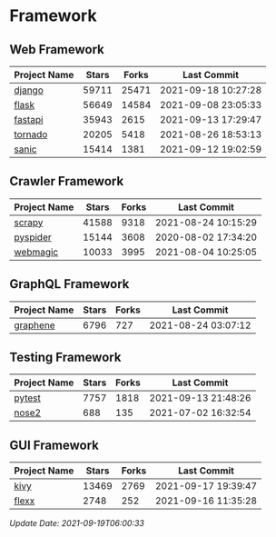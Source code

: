 # Framework

## Web Framework
| Project Name | Stars | Forks | Last Commit |
| ------------ | ----- | ----- | ----------- |
| [django](https://github.com/django/django) | 59711 | 25471 | 2021-09-18 10:27:28 |
| [flask](https://github.com/pallets/flask) | 56649 | 14584 | 2021-09-08 23:05:33 |
| [fastapi](https://github.com/tiangolo/fastapi) | 35943 | 2615 | 2021-09-13 17:29:47 |
| [tornado](https://github.com/tornadoweb/tornado) | 20205 | 5418 | 2021-08-26 18:53:13 |
| [sanic](https://github.com/sanic-org/sanic) | 15414 | 1381 | 2021-09-12 19:02:59 |

## Crawler Framework
| Project Name | Stars | Forks | Last Commit |
| ------------ | ----- | ----- | ----------- |
| [scrapy](https://github.com/scrapy/scrapy) | 41588 | 9318 | 2021-08-24 10:15:29 |
| [pyspider](https://github.com/binux/pyspider) | 15144 | 3608 | 2020-08-02 17:34:20 |
| [webmagic](https://github.com/code4craft/webmagic) | 10033 | 3995 | 2021-08-04 10:25:05 |

## GraphQL Framework
| Project Name | Stars | Forks | Last Commit |
| ------------ | ----- | ----- | ----------- |
| [graphene](https://github.com/graphql-python/graphene) | 6796 | 727 | 2021-08-24 03:07:12 |

## Testing Framework
| Project Name | Stars | Forks | Last Commit |
| ------------ | ----- | ----- | ----------- |
| [pytest](https://github.com/pytest-dev/pytest) | 7757 | 1818 | 2021-09-13 21:48:26 |
| [nose2](https://github.com/nose-devs/nose2) | 688 | 135 | 2021-07-02 16:32:54 |

## GUI Framework
| Project Name | Stars | Forks | Last Commit |
| ------------ | ----- | ----- | ----------- |
| [kivy](https://github.com/kivy/kivy) | 13469 | 2769 | 2021-09-17 19:39:47 |
| [flexx](https://github.com/flexxui/flexx) | 2748 | 252 | 2021-09-16 11:35:28 |

*Update Date: 2021-09-19T06:00:33*